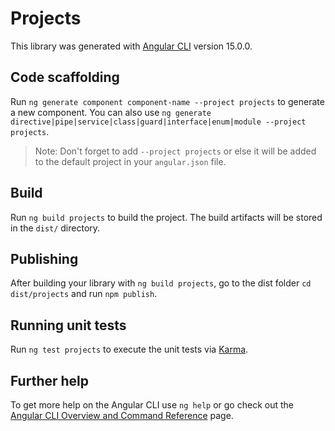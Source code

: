 # Projects

This library was generated with [Angular CLI](https://github.com/angular/angular-cli) version 15.0.0.

## Code scaffolding

Run `ng generate component component-name --project projects` to generate a new component. You can also use `ng generate directive|pipe|service|class|guard|interface|enum|module --project projects`.
> Note: Don't forget to add `--project projects` or else it will be added to the default project in your `angular.json` file. 

## Build

Run `ng build projects` to build the project. The build artifacts will be stored in the `dist/` directory.

## Publishing

After building your library with `ng build projects`, go to the dist folder `cd dist/projects` and run `npm publish`.

## Running unit tests

Run `ng test projects` to execute the unit tests via [Karma](https://karma-runner.github.io).

## Further help

To get more help on the Angular CLI use `ng help` or go check out the [Angular CLI Overview and Command Reference](https://angular.io/cli) page.

